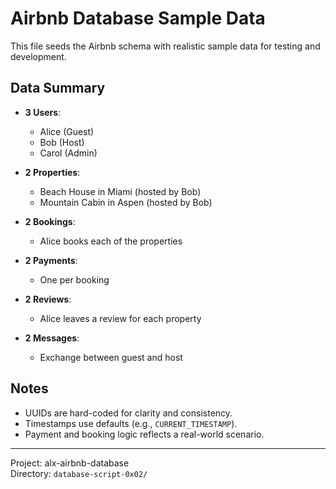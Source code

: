 # Airbnb Database Sample Data

This file seeds the Airbnb schema with realistic sample data for testing and development.

## Data Summary

- **3 Users**:
  - Alice (Guest)
  - Bob (Host)
  - Carol (Admin)

- **2 Properties**:
  - Beach House in Miami (hosted by Bob)
  - Mountain Cabin in Aspen (hosted by Bob)

- **2 Bookings**:
  - Alice books each of the properties

- **2 Payments**:
  - One per booking

- **2 Reviews**:
  - Alice leaves a review for each property

- **2 Messages**:
  - Exchange between guest and host

## Notes

- UUIDs are hard-coded for clarity and consistency.
- Timestamps use defaults (e.g., `CURRENT_TIMESTAMP`).
- Payment and booking logic reflects a real-world scenario.

---

Project: alx-airbnb-database  
Directory: `database-script-0x02/`

